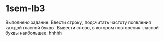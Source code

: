 # 1sem-lb3
Выполнено задание: Ввести строку, подсчитать частоту появления каждой гласной буквы. Вывести слово, в котором повторения гласной буквы наибольшее.
hhhhh
